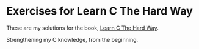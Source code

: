 # Exercises for Learn C The Hard Way 

These are my solutions for the book, [Learn C The Hard Way](https://learncodethehardway.org/c/).

Strengthening my C knowledge, from the beginning.

